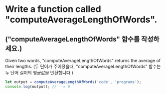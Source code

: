 # Write a function called "computeAverageLengthOfWords".
## ("computeAverageLengthOfWords" 함수를 작성하세요.)

Given two words, "computeAverageLengthOfWords" returns the average of their lengths.
(두 단어가 주어졌을때, "computeAverageLengthOfWords" 함수는 두 단어 길이의 평균값을 반환합니다.)

```js
let output = computeAverageLengthOfWords('code', 'programs');
console.log(output); // --> 6
```